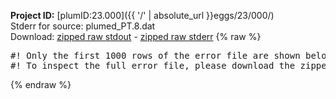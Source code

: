 **Project ID:** [plumID:23.000]({{ '/' | absolute_url }}eggs/23/000/)  
Stderr for source:  plumed_PT.8.dat   
Download: [zipped raw stdout](plumed_PT.8.dat.plumed_master.stdout.txt.zip) - [zipped raw stderr](plumed_PT.8.dat.plumed_master.stderr.txt.zip) 
{% raw %}
<pre>
#! Only the first 1000 rows of the error file are shown below
#! To inspect the full error file, please download the zipped raw stderr file above
</pre>
{% endraw %}
